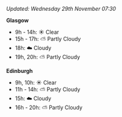 *Updated: Wednesday 29th November 07:30*

**Glasgow**

* 9h - 14h: :sunny: Clear
* 15h - 17h: :partly_sunny: Partly Cloudy
* 18h: :cloud: Cloudy
* 19h, 20h: :partly_sunny: Partly Cloudy

**Edinburgh**

* 9h, 10h: :sunny: Clear
* 11h - 14h: :partly_sunny: Partly Cloudy
* 15h: :cloud: Cloudy
* 16h - 20h: :partly_sunny: Partly Cloudy
